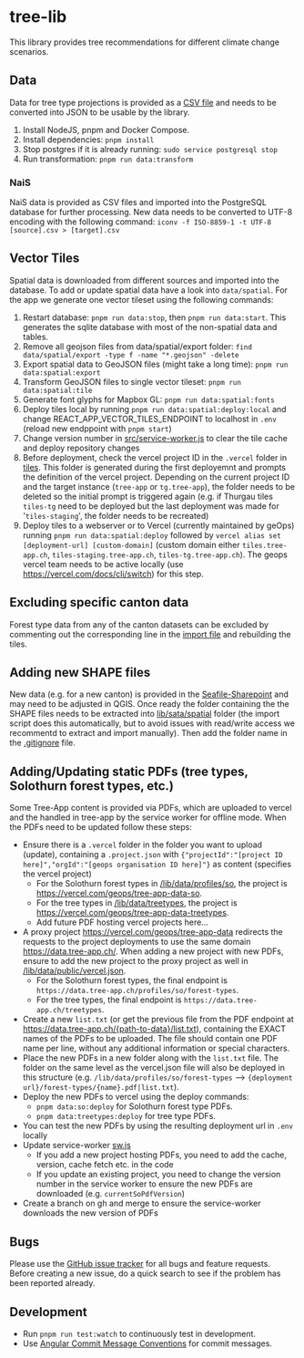 # tree-lib

This library provides tree recommendations for different climate change scenarios.

## Data

Data for tree type projections is provided as a [CSV file](./data/projections.csv) and needs to be converted into JSON to be usable by the library.

1. Install NodeJS, pnpm and Docker Compose.
2. Install dependencies: `pnpm install`
4. Stop postgres if it is already running: `sudo service postgresql stop`
5. Run transformation: `pnpm run data:transform`

### NaiS

NaiS data is provided as CSV files and imported into the PostgreSQL database for further processing. New data needs to be converted to UTF-8 encoding with the following command: `iconv -f ISO-8859-1 -t UTF-8 [source].csv > [target].csv`

## Vector Tiles

Spatial data is downloaded from different sources and imported into the database. To add or update spatial data have a look into `data/spatial`. For the app we generate one vector tileset using the following commands:

1. Restart database: `pnpm run data:stop`, then `pnpm run data:start`. This generates the sqlite database with most of the non-spatial data and tables.
2. Remove all geojson files from data/spatial/export folder: `find data/spatial/export -type f -name "*.geojson" -delete`
3. Export spatial data to GeoJSON files (might take a long time): `pnpm run data:spatial:export`
4. Transform GeoJSON files to single vector tileset: `pnpm run data:spatial:tile`
5. Generate font glyphs for Mapbox GL: `pnpm run data:spatial:fonts`
6. Deploy tiles local by running `pnpm run data:spatial:deploy:local` and change REACT_APP_VECTOR_TILES_ENDPOINT to localhost in `.env` (reload new endppoint with `pnpm start`)
7. Change version number in [src/service-worker.js](https://github.com/geops/tree-app/blob/master/src/service-worker.js#L16) to clear the tile cache and deploy repository changes
8. Before deployment, check the vercel project ID in the `.vercel` folder in [tiles](https://github.com/geops/tree-app/tree/master/lib/data/spatial/tiles). This folder is generated during the first deployemnt and prompts the definition of the vercel project. Depending on the current project ID and the target instance (`tree-app` or `tg.tree-app`), the folder needs to be deleted so the initial prompt is triggered again (e.g. if Thurgau tiles `tiles-tg` need to be deployed but the last deployment was made for '`tiles-staging`', the folder needs to be recreated)
9. Deploy tiles to a webserver or to Vercel (currently maintained by geOps) running `pnpm run data:spatial:deploy` followed by `vercel alias set [deployment-url] [custom-domain]` (custom domain either `tiles.tree-app.ch`, `tiles-staging.tree-app.ch`, `tiles-tg.tree-app.ch`). The geops vercel team needs to be active locally (use https://vercel.com/docs/cli/switch) for this step.

## Excluding specific canton data

Forest type data from any of the canton datasets can be excluded by commenting out the corresponding line in the [import file](https://github.com/geops/tree-app/blob/master/lib/data/spatial/1-import.sh#L55) and rebuilding the tiles.

## Adding new SHAPE files

New data (e.g. for a new canton) is provided in the [Seafile-Sharepoint](https://data.int.geops.com/lib/7eb78755-e8bf-46fc-ba1d-3c4d104a6cad/file/045_BaTool/Standortskarten) and may need to be adjusted in QGIS. Once ready the folder containing the the SHAPE files needs to be extracted into [lib/sata/spatial](https://github.com/geops/tree-app/tree/master/lib/data/spatial) folder (the import script does this automatically, but to avoid issues with read/write access we recommentd to extract and import manually). Then add the folder name in the [.gitignore](https://github.com/geops/tree-app/blob/master/lib/.gitignore) file.

## Adding/Updating static PDFs (tree types, Solothurn forest types, etc.)
Some Tree-App content is provided via PDFs, which are uploaded to vercel and the handled in tree-app by the service worker for offline mode. When the PDFs need to be updated follow these steps:
- Ensure there is a `.vercel` folder in the folder you want to upload (update), containing a `.project.json` with `{"projectId":"[project ID here]","orgId":"[geops organisation ID here]"}` as content (specifies the vercel project)
  - For the Solothurn forest types in [/lib/data/profiles/so](https://github.com/geops/tree-app/tree/master/lib/data/profiles/so), the project is https://vercel.com/geops/tree-app-data-so.
  - For the tree types in [/lib/data/treetypes](https://github.com/geops/tree-app/tree/master/lib/data/treetypes), the project is https://vercel.com/geops/tree-app-data-treetypes.
  - Add future PDF hosting vercel projects here...
- A proxy project https://vercel.com/geops/tree-app-data redirects the requests to the project deployments to use the same domain https://data.tree-app.ch/. When adding a new project with new PDFs, ensure to add the new project to the proxy project as well in [/lib/data/public/vercel.json](https://github.com/geops/tree-app/tree/master/lib/data/public/vercel.json).
  - For the Solothurn forest types, the final endpoint is `https://data.tree-app.ch/profiles/so/forest-types`.
  - For the tree types, the final endpoint is `https://data.tree-app.ch/treetypes`.
- Create a new `list.txt` (or get the previous file from the PDF endpoint at https://data.tree-app.ch/{path-to-data}/list.txt), containing the EXACT names of the PDFs to be uploaded. The file should contain one PDF name per line, without any additional information or special characters.
- Place the new PDFs in a new folder along with the `list.txt` file. The folder on the same level as the vercel.json file will also be deployed in this structure (e.g. `/lib/data/profiles/so/forest-types` --> `{deployment url}/forest-types/{name}.pdf|list.txt`).
- Deploy the new PDFs to vercel using the deploy commands: 
  - `pnpm data:so:deploy` for Solothurn forest type PDFs.
  - `pnpm data:treetypes:deploy` for tree type PDFs.
- You can test the new PDFs by using the resulting deployment url in `.env` locally
- Update service-worker [sw.js](https://github.com/geops/tree-app/blob/master/src/sw.js)
  - If you add a new project hosting PDFs, you need to add the cache, version, cache fetch etc. in the code
  - If you update an existing project, you need to change the version number in the service worker to ensure the new PDFs are downloaded (e.g. `currentSoPdfVersion`)
- Create a branch on gh and merge to ensure the service-worker downloads the new version of PDFs

## Bugs

Please use the [GitHub issue tracker](https://github.com/geops/tree-app/issues) for all bugs and feature requests. Before creating a new issue, do a quick search to see if the problem has been reported already.

## Development

- Run `pnpm run test:watch` to continuously test in development.
- Use [Angular Commit Message Conventions](https://github.com/angular/angular.js/blob/master/DEVELOPERS.md#-git-commit-guidelines) for commit messages.